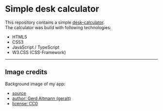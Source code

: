 # Simple desk calculator  

This repository contains a simple [desk-calculator](http://christianbender.github.io/desk-calculator).  
The calculator was build with following technologies:  
- HTML5  
- CSS3  
- JavaScript / TypeScript  
- W3.CSS (CSS-Framework)  

---

## Image credits  

Background image of my app:  
- [source](https://pixabay.com/de/gesch%C3%A4ftsmann-zahlen-taschenrechner-2953856/)  
- [author: Gerd Altmann (geralt)](https://pixabay.com/de/users/geralt-9301/)  
- [license: CC0](https://creativecommons.org/publicdomain/zero/1.0/deed.de)  